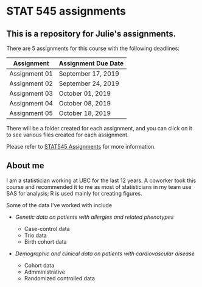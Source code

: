 
# STAT 545 assignments
## This is a repository for Julie's assignments.

There are 5 assignments for this course with the following deadlines:

|Assignment     |	Assignment Due Date|
|---------------|--------------------|
|Assignment 01	| September 17, 2019|
|Assignment 02	| September 24, 2019|
|Assignment 03	| October 01, 2019|
|Assignment 04	| October 08, 2019|
|Assignment 05	| October 18, 2019|

There will be a folder created for each assignment, and you can click on it to see various files created for each assignment.

Please refer to [STAT545 Assignments](https://stat545.stat.ubc.ca/evaluation/assignments/) for more information.


## About me
I am a statistician working at UBC for the last 12 years.  A coworker took this course and recommended it to me as most of statisticians in my team use SAS for analysis; R is used mainly for creating figures.  

Some of the data I've worked with include
- *Genetic data on patients with allergies and related phenotypes*
  - Case-control data
  - Trio data
  - Birth cohort data

- *Demographic and clinical data on patients with cardiovascular disease*
  - Cohort data
  - Admministrative 
  - Randomized controlled data


